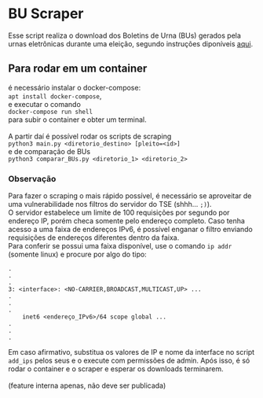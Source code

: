 # BU Scraper

Esse script realiza o download dos Boletins de Urna (BUs) gerados pela urnas eletrônicas durante uma eleição, segundo instruções diponíveis [aqui](https://www.tse.jus.br/eleicoes/informacoes-tecnicas-sobre-a-divulgacao-de-resultados).

## Para rodar em um container
é necessário instalar o docker-compose:\
`apt install docker-compose`,\
e executar o comando\
`docker-compose run shell`\
para subir o container e obter um terminal.\
\
A partir daí é possível rodar os scripts de scraping\
`python3 main.py <diretorio_destino> [pleito=<id>]`\
e de comparação de BUs\
`python3 comparar_BUs.py <diretorio_1> <diretorio_2>`


### Observação
Para fazer o scraping o mais rápido possível, é necessário se aproveitar de uma vulnerabilidade nos filtros do servidor do TSE (shhh... `;)`).\
O servidor estabelece um limite de 100 requisições por segundo por endereço IP, porém checa somente pelo endereço completo. Caso tenha acesso a uma faixa de endereços IPv6, é possível
enganar o filtro enviando requisições de endereços diferentes dentro da faixa.\
Para conferir se possui uma faixa disponível, use o comando `ip addr` (somente linux) e procure por algo do tipo:
```
.
.
.
3: <interface>: <NO-CARRIER,BROADCAST,MULTICAST,UP> ...
.
.
.
    inet6 <endereço_IPv6>/64 scope global ...
.
.
.
```
Em caso afirmativo, substitua os valores de IP e nome da interface no script `add_ips` pelos seus e o execute com permissões de admin. Após isso, é só rodar o container e o scraper e esperar os downloads terminarem.\
\
(feature interna apenas, não deve ser publicada)
